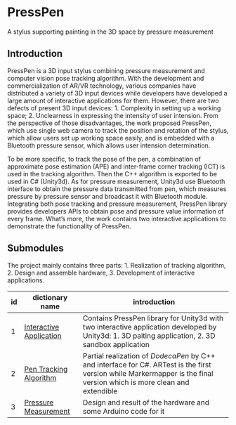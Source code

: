# PressPen
A stylus supporting painting in the 3D space by pressure measurement

## Introduction
PressPen is a 3D input stylus combining pressure measurement and computer vision pose tracking algorithm. With the development and commercialization of AR/VR technology, various companies have distributed a variety of 3D input devices while developers have developed a large amount of interactive applications for them. However, there are two defects of present 3D input devices: 1. Complexity in setting up a working space; 2. Unclearness in expressing the intensity of user intension. From the perspective of those disadvantages, the work proposed PressPen, which use single web camera to track the position and rotation of the stylus, which allow users set up working space easily, and is embedded with a Bluetooth pressure sensor, which allows user intension determination.

To be more specific, to track the pose of the pen, a combination of approximate pose estimation (APE) and inter-frame corner tracking (ICT) is used in the tracking algorithm. Then the C++ algorithm is exported to be used in C# (Unity3d). As for pressure measurement, Unity3d use Bluetooth interface to obtain the pressure data transmitted from pen, which measures pressure by pressure sensor and broadcast it with Bluetooth module. Integrating both pose tracking and pressure measurement, PressPen library provides developers APIs to obtain pose and pressure value information of every frame. What’s more, the work contains two interactive applications to demonstrate the functionality of PressPen.

## Submodules
The project mainly contains three parts: 1. Realization of tracking algorithm, 2. Design and assemble hardware, 3. Development of interactive applications.  

|id|dictionary name|introduction|  
|--|------|---|  
|1|[Interactive Application](Interactive%20Application)|Contains PressPen library for Unity3d with two interactive application developed by Unity3d: 1. 3D paiting application, 2. 3D sandbox application|  
|2|[Pen Tracking Algorithm](Pen%20Tracking%20Algorithm)|Partial realization of *DodecaPen* by C++ and interface for C#. ARTest is the first version while Markermapper is the final version which is more clean and extendible|  
|3|[Pressure Measurement](Pressure%20Measurement)|Design and result of the hardware and some Arduino code for it|  
